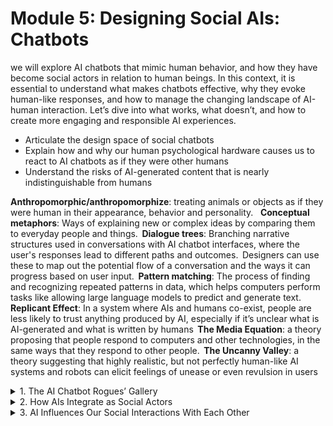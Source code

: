 #  Module 5: Designing Social AIs: Chatbots
we will explore AI chatbots that mimic human behavior, and how they have become social actors in relation to human beings. In this context, it is essential to understand what makes chatbots effective, why they evoke human-like responses, and how to manage the changing landscape of AI-human interaction. Let’s dive into what works, what doesn’t, and how to create more engaging and responsible AI experiences.
- Articulate the design space of social chatbots
- Explain how and why our human psychological hardware causes us to react to AI chatbots as if they were other humans
- Understand the risks of AI-generated content that is nearly indistinguishable from humans

**Anthropomorphic/anthropomorphize**: treating animals or objects as if they were human in their appearance, behavior and personality.    
**Conceptual metaphors**: Ways of explaining new or complex ideas by comparing them to everyday people and things.  
**Dialogue trees**: Branching narrative structures used in conversations with AI chatbot interfaces, where the user's responses lead to different paths and outcomes.  Designers can use these to map out the potential flow of a conversation and the ways it can progress based on user input.  
**Pattern matching**: The process of finding and recognizing repeated patterns in data, which helps computers perform tasks like allowing large language models to predict and generate text.  
**Replicant Effect**: In a system where AIs and humans co-exist, people are less likely to trust anything produced by AI, especially if it’s unclear what is AI-generated and what is written by humans  
**The Media Equation**: a theory proposing that people respond to computers and other technologies, in the same ways that they respond to other people.  
**The Uncanny Valley**: a theory suggesting that highly realistic, but not perfectly human-like AI systems and robots can elicit feelings of unease or even revulsion in users  

<details>
  <summary>1. The AI Chatbot Rogues’ Gallery</summary>

  When we refer to chatbots, we are talking about a broad category of interfaces that take on human characteristics when they communicate, most commonly via natural language.

  ### **The Architecture Behind Social Chatbots**
  At a high level, if these models generate open-ended responses dynamically rather than from a pre-written script, **it is typically a large language model behind the scenes, fine-tuned on human feedback**.
  - Generative Agents
  - AI Influencers and Performers
  - Customer Support Bots

  ### **Dialogue trees** 
  Dialogue trees function like **flowcharts** that map out potential conversation paths (resembling the branches of a tree). Each tree is composed of nodes that represent questions, responses, or actions. Each node represents decisions or user input, leading to branches that determine how the bot will respond.
  - Health Support Bots
  - Pick Your Metaphor Carefully

  ### **Pick Your Metaphor Carefully**
  Conceptual metaphors are vital tools for designers, shaping users’ expectations of the AI chatbot they are about to engage with.

  When AI agents were presented using metaphors that suggested a low level of competence (e.g., a toddler), users were more likely to judge the chatbots positively than if they had been described using a metaphor that suggested a high level of competence (e.g., a trained professional).

  users' intentions of adopting the AI system were higher when an AI’s perceived competence was lower.

  we realized that even if a high-competence AI completed its tasks well, users who were promised anything more than an encounter with an AI toddler would be reluctant to cooperate and were far less forgiving of mistakes. And this wasn't just because the AI wasn't able to follow through on its promises! In all cases, the AI was actually powered by an expert human behind the scenes—so there weren't any errors. Even a perfect chatbot isn't perfect enough; people will judge it.

  This demonstrates the importance of using the right metaphor when presenting a new AI system or next-generation AI to your user base. It could mean either a satisfied user base or one that abandons your product in droves.

  [Conceptual Metaphors Impact Perceptions of Human-AI Collaboration](https://drive.google.com/file/d/1g3SvTnCEYLKEE1k3yzLO7psqyuWs7U-t/view?usp=sharing)

</details>

<details>
  <summary>2. How AIs Integrate as Social Actors</summary>

  ### **The Media Equation**
  The Media Equation proposes that people automatically react to computers and (by extension, AI systems) as if they were people.

  ### **The Uncanny Valley**
  The Uncanny Valley is a concept that originated in the robotics field, describing the relationship between an object’s resemblance to a human being and its likeability. It hypothesizes that people initially develop a higher level of affinity for an object as it begins to resemble the human form (e.g. a toy robot). However, at a certain point, when the humanlike simulation becomes just a little too accurate or lifelike, people begin to find the object strange and disconcerting.

  From a design perspective, the key to escaping from the uncanny valley (or to sidestep it altogether) is to consider adopting a weaker level of human likeness or avoiding using a humanlike design altogether. For example, when Microsoft envisioned its smart assistant Cortana in the Halo video games, she was a high-fidelity female-presenting AI bot. But, when Microsoft launched the Cortana smart assistant as part of its Windows operating system, developers moved away from a high-fidelity representation and turned Cortana into an abstract pulsing circle, much like Siri and ChatGPT.

  [The Uncanny Valley: The Original Essay by Masahiro Mori](https://spectrum.ieee.org/the-uncanny-valley)

</details>

<details>
  <summary>3. AI Influences Our Social Interactions With Each Other</summary>

  ### **The Replicant Effect**

  The Replicant Effect becomes difficult to tell the difference between AI-generated and human-created content. 

  [Generative AI and the End of Trust](https://www.youtube.com/watch?v=XUCUNvu8QUg)


</details>